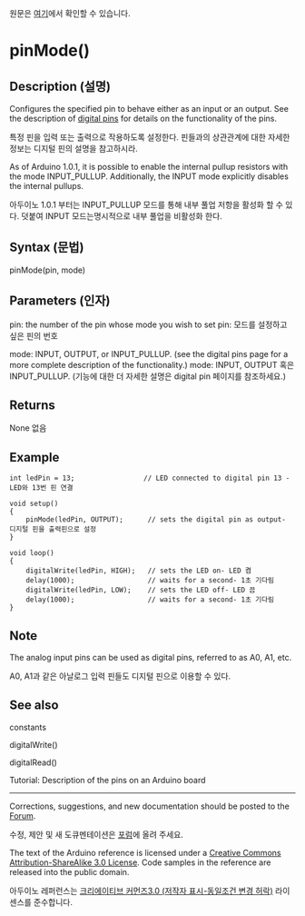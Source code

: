 원문은 [여기](https://www.arduino.cc/en/Reference/PinMode)에서 확인할 수 있습니다.


pinMode()
========


Description (설명)
-----------
Configures the specified pin to behave either as an input or an output. See the description of [digital pins](https://arduino.cc/en/Rurotial/DigitalPins) for details on the functionality of the pins.

특정 핀을 입력 또는 출력으로 작용하도록 설정한다. 핀들과의 상관관계에  대한 자세한 정보는 디지털 핀의 설명을 참고하시라.

As of Arduino 1.0.1, it is possible to enable the internal pullup resistors with the mode INPUT_PULLUP. Additionally, the INPUT mode explicitly disables the internal pullups.

아두이노 1.0.1 부터는 INPUT_PULLUP 모드를 통해 내부 풀업 저항을 활성화 할 수 있다. 덧붙여 INPUT 모드는명시적으로 내부 풀업을 비활성화 한다. 


Syntax (문법)
-------
pinMode(pin, mode)


Parameters (인자)
-----------
pin: the number of the pin whose mode you wish to set
pin: 모드를 설정하고 싶은 핀의 번호

mode: INPUT, OUTPUT, or INPUT_PULLUP. (see the digital pins page for a more complete description of the functionality.)
mode: INPUT, OUTPUT 혹은 INPUT_PULLUP. (기능에 대한 더 자세한 설명은 digital pin 페이지를 참조하세요.)

Returns
-------
None
없음

Example
--------

    int ledPin = 13;                 // LED connected to digital pin 13 - LED와 13번 핀 연결 

    void setup()
    {
        pinMode(ledPin, OUTPUT);      // sets the digital pin as output- 디지털 핀을 출력핀으로 설정
    }

    void loop()
    {
        digitalWrite(ledPin, HIGH);   // sets the LED on- LED 켬
        delay(1000);                  // waits for a second- 1초 기다림
        digitalWrite(ledPin, LOW);    // sets the LED off- LED 끔
        delay(1000);                  // waits for a second- 1초 기다림
    }



Note
----

The analog input pins can be used as digital pins, referred to as A0, A1, etc.

A0, A1과 같은 아날로그 입력 핀들도 디지털 핀으로 이용할 수 있다.


See also
---------
constants

digitalWrite()

digitalRead()

Tutorial: Description of the pins on an Arduino board

 
* * *

Corrections, suggestions, and new documentation should be posted to the [Forum](https://forum.arduino.cc/index.php/board,23.0.html).

수정, 제안 및 새 도큐멘테이션은 [포럼](https://forum.arduino.cc/index.php/board,23.0.html)에 올려 주세요.



The text of the Arduino reference is licensed under a [Creative Commons Attribution-ShareAlike 3.0 License](https://creativecommons.org/licenses/by-sa/3.0/). Code samples in the reference are released into the public domain.

아두이노 레퍼런스는 [크리에이티브 커먼즈3.0 (저작자 표시-동일조건 변경 허락)](https://creativecommons.org/licenses/by-sa/3.0/deed.ko) 라이센스를 준수합니다. 
